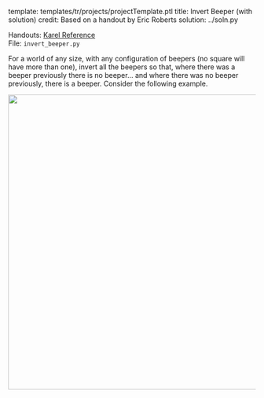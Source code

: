 template: templates/tr/projects/projectTemplate.ptl
title: Invert Beeper (with solution)
credit: Based on a handout by Eric Roberts
solution: ../soln.py

Handouts: [Karel Reference]({{pathToRoot}}en/resources/karel.html)<br/>
File: `invert_beeper.py`<br/>

For a world of any size, with any configuration of beepers (no square will have more than one), invert all the beepers so that, where there was a beeper previously there is no beeper... and where there was no beeper previously, there is a beeper. Consider the following example.

<center>
<img style="width:600px" src="{{pathToRoot}}img/projects/invert/invert.png">	
</center>
